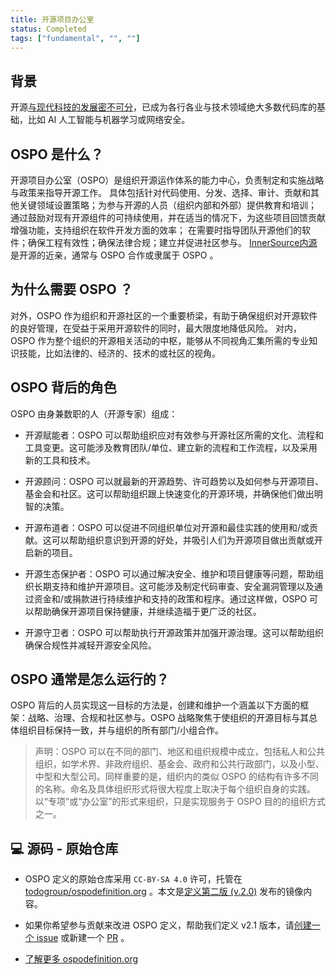 ```yaml
---
title: 开源项目办公室
status: Completed
tags: ["fundamental", "", ""]
---
```


## 背景
开源[与现代科技的发展密不可分](https://openforumeurope.org/open-source-impact-study/)，已成为各行各业与技术领域绝大多数代码库的基础，比如 AI 人工智能与机器学习或网络安全。

## OSPO 是什么？

开源项目办公室（OSPO）是组织开源运作体系的能力中心，负责制定和实施战略与政策来指导开源工作。
具体包括针对代码使用、分发、选择、审计、贡献和其他关键领域设置策略；为参与开源的人员（组织内部和外部）提供教育和培训；
通过鼓励对现有开源组件的可持续使用，并在适当的情况下，为这些项目回馈贡献增强功能，支持组织在软件开发方面的效率；
在需要时指导团队开源他们的软件；确保工程有效性；确保法律合规；建立并促进社区参与。 
[InnerSource内源](https://innersourcecommons.org/) 是开源的近亲，通常与 OSPO 合作或隶属于 OSPO 。

## 为什么需要 OSPO ？

对外，OSPO 作为组织和开源社区的一个重要桥梁，有助于确保组织对开源软件的良好管理，在受益于采用开源软件的同时，最大限度地降低风险。
对内，OSPO 作为整个组织的开源相关活动的中枢，能够从不同视角汇集所需的专业知识技能，比如法律的、经济的、技术的或社区的视角。

## OSPO 背后的角色

OSPO 由身兼数职的人（开源专家）组成：

* 开源赋能者：OSPO 可以帮助组织应对有效参与开源社区所需的文化、流程和工具变更。这可能涉及教育团队/单位、建立新的流程和工作流程，以及采用新的工具和技术。

* 开源顾问：OSPO 可以就最新的开源趋势、许可趋势以及如何参与开源项目、基金会和社区。这可以帮助组织跟上快速变化的开源环境，并确保他们做出明智的决策。

* 开源布道者：OSPO 可以促进不同组织单位对开源和最佳实践的使用和/或贡献。这可以帮助组织意识到开源的好处，并吸引人们为开源项目做出贡献或开启新的项目。

* 开源生态保护者：OSPO 可以通过解决安全、维护和项目健康等问题，帮助组织长期支持和维护开源项目。这可能涉及制定代码审查、安全漏洞管理以及通过资金和/或捐款进行持续维护和支持的政策和程序。通过这样做，OSPO 可以帮助确保开源项目保持健康，并继续造福于更广泛的社区。

* 开源守卫者：OSPO 可以帮助执行开源政策并加强开源治理。这可以帮助组织确保合规性并减轻开源安全风险。

## OSPO 通常是怎么运行的？

OSPO 背后的人员实现这一目标的方法是，创建和维护一个涵盖以下方面的框架：战略、治理、合规和社区参与。OSPO 战略聚焦于使组织的开源目标与其总体组织目标保持一致，并与组织的所有部门/小组合作。

> 声明：OSPO 可以在不同的部门、地区和组织规模中成立，包括私人和公共组织，如学术界、非政府组织、基金会、政府和公共行政部门，以及小型、中型和大型公司。同样重要的是，组织内的类似 OSPO 的结构有许多不同的名称。命名及具体组织形式将很大程度上取决于每个组织自身的实践。以“专项”或“办公室”的形式来组织，只是实现服务于 OSPO 目的的组织方式之一。

## 💻 源码 - 原始仓库

*  OSPO 定义的原始仓库采用 `CC-BY-SA 4.0` 许可，托管在 [todogroup/ospodefinition.org](https://github.com/todogroup/ospodefinition.org) 。本文是[定义第二版 (v.2.0)](https://github.com/todogroup/ospodefinition.org/releases/tag/v1.2.0) 发布的镜像内容。 

* 如果你希望参与贡献来改进 OSPO 定义，帮助我们定义 v2.1 版本，请[创建一个 issue](https://github.com/todogroup/ospodefinition.org/issues) 或新建一个 [PR](https://github.com/todogroup/ospodefinition.org/pulls) 。

* [了解更多 ospodefinition.org](https://github.com/todogroup/ospodefinition.org)
